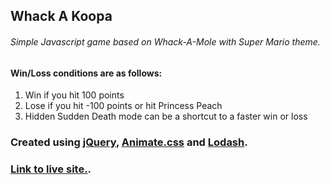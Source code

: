 Whack A Koopa
------


###### Simple Javascript game based on Whack-A-Mole with Super Mario theme.




#### Win/Loss conditions are as follows:  
1. Win if you hit 100 points  
2. Lose if you hit -100 points or hit Princess Peach  
3. Hidden Sudden Death mode can be a shortcut to a faster win or loss  

### Created using [jQuery](https://jquery.com), [Animate.css](https://daneden.github.io/animate.css/) and [Lodash](http://lodash.com).

### [Link to live site.](https://willbonney.github.io/whack-a-koopa/).
